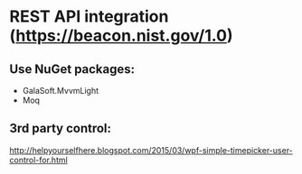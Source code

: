 # REST API integration (https://beacon.nist.gov/1.0)

## Use NuGet packages:
  - GalaSoft.MvvmLight
  - Moq

## 3rd party control:
  http://helpyourselfhere.blogspot.com/2015/03/wpf-simple-timepicker-user-control-for.html